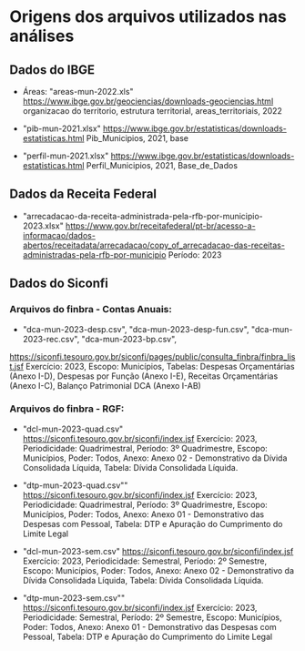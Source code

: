 # Origens dos arquivos utilizados nas análises

## Dados do IBGE

* Áreas: "areas-mun-2022.xls"
https://www.ibge.gov.br/geociencias/downloads-geociencias.html
organizacao do territorio, estrutura territorial, areas_territoriais, 2022

* "pib-mun-2021.xlsx"
https://www.ibge.gov.br/estatisticas/downloads-estatisticas.html
Pib_Municipios, 2021, base

* "perfil-mun-2021.xlsx"
https://www.ibge.gov.br/estatisticas/downloads-estatisticas.html
Perfil_Municipios, 2021, Base_de_Dados

## Dados da Receita Federal

* "arrecadacao-da-receita-administrada-pela-rfb-por-municipio-2023.xlsx"
https://www.gov.br/receitafederal/pt-br/acesso-a-informacao/dados-abertos/receitadata/arrecadacao/copy_of_arrecadacao-das-receitas-administradas-pela-rfb-por-municipio
Período: 2023

## Dados do Siconfi

### Arquivos do finbra - Contas Anuais:
* "dca-mun-2023-desp.csv", "dca-mun-2023-desp-fun.csv", "dca-mun-2023-rec.csv", "dca-mun-2023-bp.csv", 

https://siconfi.tesouro.gov.br/siconfi/pages/public/consulta_finbra/finbra_list.jsf
Exercício: 2023, Escopo: Municípios, 
Tabelas: Despesas Orçamentárias (Anexo I-D), Despesas por Função (Anexo I-E), Receitas Orçamentárias (Anexo I-C), Balanço Patrimonial DCA (Anexo I-AB)

### Arquivos do finbra - RGF:
* "dcl-mun-2023-quad.csv"
https://siconfi.tesouro.gov.br/siconfi/index.jsf
Exercício: 2023, Periodicidade: Quadrimestral, Período: 3º Quadrimestre, Escopo: Municípios, Poder: Todos, Anexo: Anexo 02 - Demonstrativo da Dívida Consolidada Líquida, Tabela: Dívida Consolidada Líquida.

* "dtp-mun-2023-quad.csv""
https://siconfi.tesouro.gov.br/siconfi/index.jsf
Exercício: 2023, Periodicidade: Quadrimestral, Período: 3º Quadrimestre, Escopo: Municípios, Poder: Todos, Anexo: Anexo 01 - Demonstrativo das Despesas com Pessoal, Tabela: DTP e Apuração do Cumprimento do Limite Legal

* "dcl-mun-2023-sem.csv"
https://siconfi.tesouro.gov.br/siconfi/index.jsf
Exercício: 2023, Periodicidade: Semestral, Período: 2º Semestre, Escopo: Municípios, Poder: Todos, Anexo: Anexo 02 - Demonstrativo da Dívida Consolidada Líquida, Tabela: Dívida Consolidada Líquida.

* "dtp-mun-2023-sem.csv""
https://siconfi.tesouro.gov.br/siconfi/index.jsf
Exercício: 2023, Periodicidade: Semestral, Período: 2º Semestre, Escopo: Municípios, Poder: Todos, Anexo: Anexo 01 - Demonstrativo das Despesas com Pessoal, Tabela: DTP e Apuração do Cumprimento do Limite Legal



